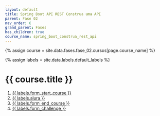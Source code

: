 ```yaml
---
layout: default
title: Spring Boot API REST Construa uma API
parent: Fase 02
nav_order: 6
grand_parent: Fases
has_children: true
course_name: spring_boot_construa_rest_api
---
```


{% assign course = site.data.fases.fase_02.cursos[page.course_name] %}

{% assign labels = site.data.labels.default_labels %}


# {{  course.title }}

1. [{{ labels.form_start_course }}](course.form_start_course)
2. [{{ labels.alura }}](course.alura)
3. [{{ labels.form_end_course }}](course.form_end_course)
4. [{{ labels.form_challenge }}](course.form_challenge)
